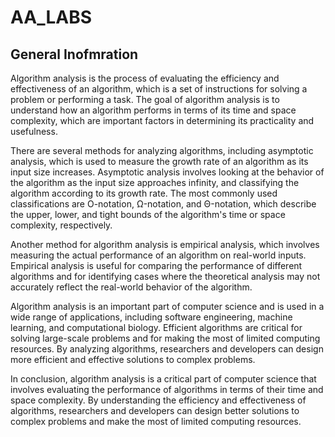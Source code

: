 # AA_LABS
## General Inofmration
Algorithm analysis is the process of evaluating the efficiency and effectiveness of an algorithm, which is a set of instructions for solving a problem or performing a task. The goal of algorithm analysis is to understand how an algorithm performs in terms of its time and space complexity, which are important factors in determining its practicality and usefulness.

There are several methods for analyzing algorithms, including asymptotic analysis, which is used to measure the growth rate of an algorithm as its input size increases. Asymptotic analysis involves looking at the behavior of the algorithm as the input size approaches infinity, and classifying the algorithm according to its growth rate. The most commonly used classifications are O-notation, Ω-notation, and Θ-notation, which describe the upper, lower, and tight bounds of the algorithm's time or space complexity, respectively.

Another method for algorithm analysis is empirical analysis, which involves measuring the actual performance of an algorithm on real-world inputs. Empirical analysis is useful for comparing the performance of different algorithms and for identifying cases where the theoretical analysis may not accurately reflect the real-world behavior of the algorithm.

Algorithm analysis is an important part of computer science and is used in a wide range of applications, including software engineering, machine learning, and computational biology. Efficient algorithms are critical for solving large-scale problems and for making the most of limited computing resources. By analyzing algorithms, researchers and developers can design more efficient and effective solutions to complex problems.

In conclusion, algorithm analysis is a critical part of computer science that involves evaluating the performance of algorithms in terms of their time and space complexity. By understanding the efficiency and effectiveness of algorithms, researchers and developers can design better solutions to complex problems and make the most of limited computing resources.

